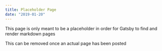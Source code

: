 ```yaml
---
title: Placeholder Page
date: "2019-01-20"
---
```


This page is only meant to be a placeholder in order for Gatsby to find and render markdown pages

This can be removed once an actual page has been posted
